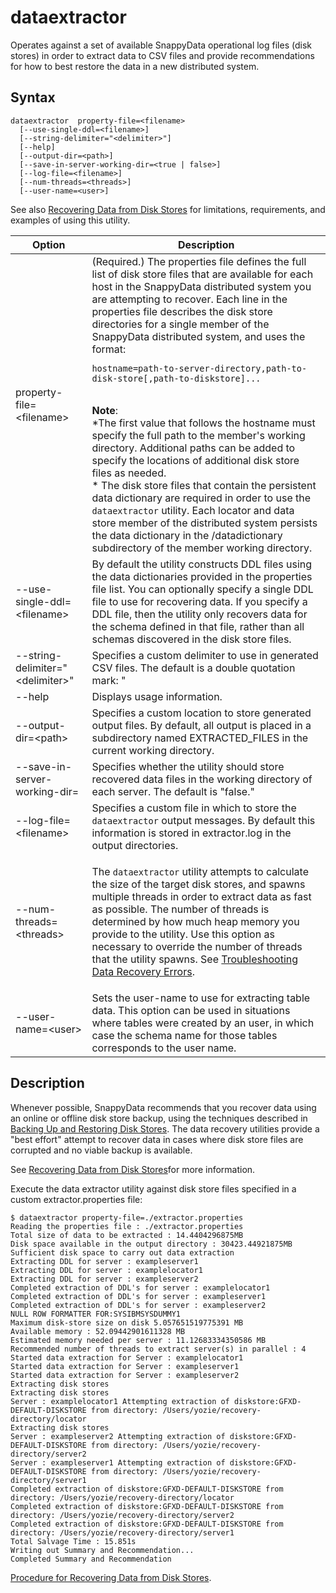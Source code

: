 # dataextractor

Operates against a set of available SnappyData operational log files (disk stores) in order to extract data to CSV files and provide recommendations for how to best restore the data in a new distributed system.

## Syntax

``` pre
dataextractor  property-file=<filename>
  [--use-single-ddl=<filename>]
  [--string-delimiter="<delimiter>"]
  [--help]  
  [--output-dir=<path>]
  [--save-in-server-working-dir=<true | false>]
  [--log-file=<filename>]
  [--num-threads=<threads>]
  [--user-name=<user>]
```

See also [Recovering Data from Disk Stores](../../concepts/tables/persisting_table_data/extractor_overview.md#disk_storage) for limitations, requirements, and examples of using this utility.

| Option |Description |
|--------|--------|
|property-file=&lt;filename&gt;|(Required.) The properties file defines the full list of disk store files that are available for each host in the SnappyData distributed system you are attempting to recover. Each line in the properties file describes the disk store directories for a single member of the SnappyData distributed system, and uses the format: </br><pre class="pre codeblock"><code>hostname=path-to-server-directory,path-to-disk-store[,path-to-diskstore]...</code></pre> </br> **Note**: </br>*The first value that follows the hostname must specify the full path to the member's working directory. Additional paths can be added to specify the locations of additional disk store files as needed. </br> * The disk store files that contain the persistent data dictionary are required in order to use the <code class="ph codeph">dataextractor</code> utility. Each locator and data store member of the distributed system persists the data dictionary in the <span class="ph filepath">/datadictionary</span> subdirectory of the member working directory.|
|--use-single-ddl=&lt;filename&gt;|By default the utility constructs DDL files using the data dictionaries provided in the properties file list. You can optionally specify a single DDL file to use for recovering data. If you specify a DDL file, then the utility only recovers data for the schema defined in that file, rather than all schemas discovered in the disk store files.|
|--string-delimiter=&quot;&lt;delimiter&gt;&quot;|Specifies a custom delimiter to use in generated CSV files. The default is a double quotation mark: &quot;|
|--help|Displays usage information.|
|--output-dir=&lt;path&gt;|Specifies a custom location to store generated output files. By default, all output is placed in a subdirectory named <span class="ph filepath">EXTRACTED_FILES</span> in the current working directory.|
|--save-in-server-working-dir=<true false>|Specifies whether the utility should store recovered data files in the working directory of each server. The default is &quot;false.&quot;|
|--log-file=&lt;filename&gt;|Specifies a custom file in which to store the <code class="ph codeph">dataextractor</code> output messages. By default this information is stored in <span class="ph filepath">extractor.log</span> in the output directories.|
|--num-threads=&lt;threads&gt;|<p>The <code class="ph codeph">dataextractor</code> utility attempts to calculate the size of the target disk stores, and spawns multiple threads in order to extract data as fast as possible. The number of threads is determined by how much heap memory you provide to the utility. Use this option as necessary to override the number of threads that the utility spawns. See [Troubleshooting Data Recovery Errors](../../concepts/tables/persisting_table_data/extractor_topics.md#troubleshooting-data-recovery-errors).|
|--user-name=&lt;user&gt;|Sets the user-name to use for extracting table data. This option can be used in situations where tables were created by an user, in which case the schema name for those tables corresponds to the user name.|

<a id="reference_13F8B5AFCD9049E380715D2EF0E33BDC__section_050663B03C0A4C42B07B4C5F69EAC95D"></a>
## Description

Whenever possible, SnappyData recommends that you recover data using an online or offline disk store backup, using the techniques described in [Backing Up and Restoring Disk Stores](../../concepts/backup/backup_restore_disk_store.md). The data recovery utilities provide a "best effort" attempt to recover data in cases where disk store files are corrupted and no viable backup is available.

See [Recovering Data from Disk Stores](../../concepts/tables/persisting_table_data/extractor_overview.md#disk_storage)for more information.

Execute the data extractor utility against disk store files specified in a custom <span class="ph filepath">extractor.properties</span> file:

``` pre
$ dataextractor property-file=./extractor.properties 
Reading the properties file : ./extractor.properties
Total size of data to be extracted : 14.4404296875MB
Disk space available in the output directory : 30423.44921875MB
Sufficient disk space to carry out data extraction
Extracting DDL for server : exampleserver1
Extracting DDL for server : examplelocator1
Extracting DDL for server : exampleserver2
Completed extraction of DDL's for server : examplelocator1
Completed extraction of DDL's for server : exampleserver1
Completed extraction of DDL's for server : exampleserver2
NULL ROW FORMATTER FOR:SYSIBMSYSDUMMY1
Maximum disk-store size on disk 5.057651519775391 MB
Available memory : 52.09442901611328 MB
Estimated memory needed per server : 11.12683334350586 MB
Recommended number of threads to extract server(s) in parallel : 4
Started data extraction for Server : examplelocator1
Started data extraction for Server : exampleserver1
Started data extraction for Server : exampleserver2
Extracting disk stores
Extracting disk stores
Server : examplelocator1 Attempting extraction of diskstore:GFXD-DEFAULT-DISKSTORE from directory: /Users/yozie/recovery-directory/locator
Extracting disk stores
Server : exampleserver2 Attempting extraction of diskstore:GFXD-DEFAULT-DISKSTORE from directory: /Users/yozie/recovery-directory/server2
Server : exampleserver1 Attempting extraction of diskstore:GFXD-DEFAULT-DISKSTORE from directory: /Users/yozie/recovery-directory/server1
Completed extraction of diskstore:GFXD-DEFAULT-DISKSTORE from directory: /Users/yozie/recovery-directory/locator
Completed extraction of diskstore:GFXD-DEFAULT-DISKSTORE from directory: /Users/yozie/recovery-directory/server2
Completed extraction of diskstore:GFXD-DEFAULT-DISKSTORE from directory: /Users/yozie/recovery-directory/server1
Total Salvage Time : 15.851s
Writing out Summary and Recommendation...
Completed Summary and Recommendation
```

[Procedure for Recovering Data from Disk Stores](../../concepts/tables/persisting_table_data/extractor_topics.md). 


